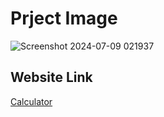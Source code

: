 # Prject Image
![Screenshot 2024-07-09 021937](https://github.com/KainatIftikhar-dev/Calculator/assets/175060968/cb793b8a-be71-44a8-99f0-f7c30d6999cd)

## Website Link
[Calculator](https://kainatiftikhar-dev.github.io/Calculator/)
